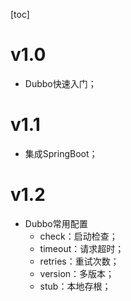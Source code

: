 [toc]

# v1.0
- Dubbo快速入门；

# v1.1
- 集成SpringBoot；

# v1.2
- Dubbo常用配置
  - check：启动检查；
  - timeout：请求超时；
  - retries：重试次数；
  - version：多版本；
  - stub：本地存根；
